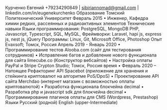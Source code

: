 Курченко Евгений
+79234290849 | sibiriannomad@gmail.com | linkedin.com/in/eugenekurchenko
Образование
Томский Политехнический Университет
Февраль 2015
• Инженер, Кафедра химии редких, рассеянных и радиоактивных элементов
Технические навыки
Языки программирования:
PostgreSQL, MongoDB
PHP, Javascript, Typescript, SQL, MySQL,
Фреймворки: Laravel, hapi js, express js, nest js, jQuery
Программы: Linux, Git, Microsoft Office, Photoshop
Опыт
Evaxsoft; Томск, Россия
Апрель 2019 - Январь 2020
• Программирование тестов Alooba.com (сайт для тестирования сотрудников)
• Исправление багов и добавление нового функционала для сайта limecube.co
(Конструктор вебсайтов)
•
Настройка оплаты PayPal и Stripe
Crypton Studio; Томск, Россия
время
•
Февраль 2020 – Натоящее
Рефакторинг API Spacebot (приложение для хранения и стейкинга
криптовалют на алгоритме PoS/DpoS)
•
Проектирование API сайта Merchdao (интернет магазин с возможностью
оплаты криптовалютой)
• Разработка функционала блокчейна decimal
• Разработка php и javascript sdk для блокчейна decimal
• Программирование плагинов оплаты для CMS (Wordpress, Prestashop)
Языки
Русский (родной)
English (upper-Intermediate)
